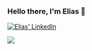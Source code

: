 ### Hello there, I'm Elias 👋

<a href="https://www.linkedin.com/in/elias-el-mrabet-abous/" rel="nofollow"><img src="https://camo.githubusercontent.com/a80d00f23720d0bc9f55481cfcd77ab79e141606829cf16ec43f8cacc7741e46/68747470733a2f2f696d672e736869656c64732e696f2f62616467652f4c696e6b6564496e2d3030373742353f7374796c653d666f722d7468652d6261646765266c6f676f3d6c696e6b6564696e266c6f676f436f6c6f723d7768697465" alt="Elias' LinkedIn" data-canonical-src="https://img.shields.io/badge/LinkedIn-0077B5?style=for-the-badge&amp;logo=linkedin&amp;logoColor=white" style="max-width: 100%;"></a>

<img src="https://github-readme-stats.vercel.app/api?username=eliasfratello&&show_icons=true&title_color=ffffff&icon_color=bb2acf&text_color=daf7dc&bg_color=151515">
